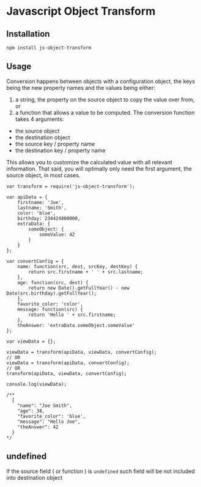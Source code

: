 # Javascript Object Transform

## Installation

```
npm install js-object-transform
```

## Usage

Conversion happens between objects with a configuration object, the keys being the new property names and the values being either:

1. a string, the property on the source object to copy the value over from, or
2. a function that allows a value to be computed.  The conversion function takes 4 arguments:

- the source object
- the destination object
- the source key / property name
- the destination key / property name

This allows you to customize the calculated value with all relevant information.  That said, you will optimally only need the first argument, the source object, in most cases.

```
var transform = require('js-object-transform');

var apiData = {
    firstname: 'Joe',
    lastname: 'Smith',
    color: 'blue',
    birthday: 234424800000,
    extraData: {
        someObject: {
            someValue: 42
        }
    }
};

var convertConfig = {
    name: function(src, dest, srcKey, destKey) {
        return src.firstname + ' ' + src.lastname;
    },
    age: function(src, dest) {
        return new Date().getFullYear() - new Date(src.birthday).getFullYear();
    },
    favorite_color: 'color',
    message: function(src) {
        return 'Hello ' + src.firstname;
    },
    theAnswer: 'extraData.someObject.someValue'
};

var viewData = {};

viewData = transform(apiData, viewData, convertConfig);
// OR
viewData = transform(apiData, convertConfig);
// OR
transform(apiData, viewData, convertConfig);

console.log(viewData);

/**
  {
    "name": "Joe Smith",
    "age": 38,
    "favorite_color": 'blue',
    "message": "Hello Joe",
    "theAnswer": 42
  }
*/
```

## undefined

If the source field ( or function ) is `undefined` such field will be not included into destination object